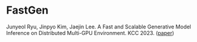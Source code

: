 # FastGen

Junyeol Ryu, Jinpyo Kim, Jaejin Lee. A Fast and Scalable Generative Model Inference on Distributed Multi-GPU Environment. KCC 2023. ([paper](fastgen.pdf))
